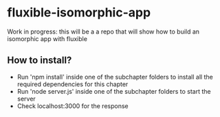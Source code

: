 # fluxible-isomorphic-app
Work in progress: this will be a a repo that will show how to build an isomorphic app with fluxible

## How to install? ##

* Run 'npm install' inside one of the subchapter folders to install all the required dependencies for this chapter
* Run 'node server.js' inside one of the subchapter folders to start the server
* Check localhost:3000 for the response
